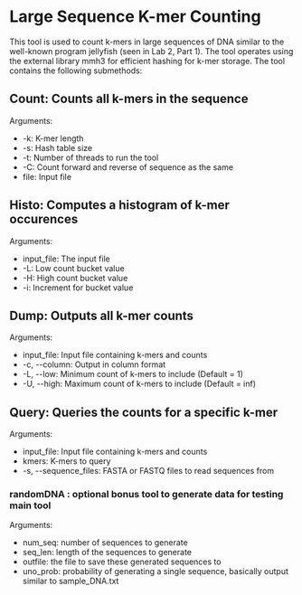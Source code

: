 # Large Sequence K-mer Counting

This tool is used to count k-mers in large sequences of DNA similar to the well-known program jellyfish (seen in Lab 2, Part 1).
The tool operates using the external library mmh3 for efficient hashing for k-mer storage.
The tool contains the following submethods:

## Count: Counts all k-mers in the sequence
Arguments:
 - -k: K-mer length
 - -s: Hash table size
 - -t: Number of threads to run the tool
 - -C: Count forward and reverse of sequence as the same
 - file: Input file

## Histo: Computes a histogram of k-mer occurences
Arguments:
- input_file: The input file
- -L: Low count bucket value
- -H: High count bucket value
- -i: Increment for bucket value

## Dump: Outputs all k-mer counts
Arguments: 
- input_file: Input file containing k-mers and counts
- -c, --column: Output in column format
- -L, --low: Minimum count of k-mers to include (Default = 1)
- -U, --high: Maximum count of k-mers to include (Default = inf)

## Query: Queries the counts for a specific k-mer
Arguments:
- input_file: Input file containing k-mers and counts
- kmers: K-mers to query
- -s, --sequence_files: FASTA or FASTQ files to read sequences from

### randomDNA : optional bonus tool to generate data for testing main tool
Arguments:
- num_seq: number of sequences to generate
- seq_len: length of the sequences to generate
- outfile: the file to save these generated sequences to
- uno_prob: probability of generating a single sequence, basically output similar to sample_DNA.txt
